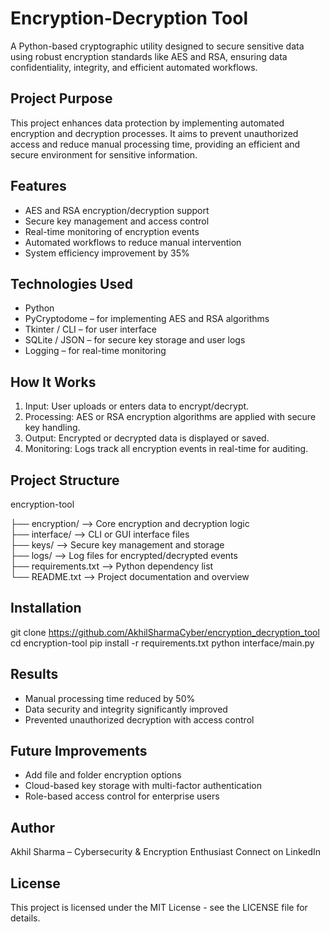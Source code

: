 
Encryption-Decryption Tool
==========================

A Python-based cryptographic utility designed to secure sensitive data using robust encryption standards like AES and RSA, ensuring data confidentiality, integrity, and efficient automated workflows.

Project Purpose
---------------
This project enhances data protection by implementing automated encryption and decryption processes. It aims to prevent unauthorized access and reduce manual processing time, providing an efficient and secure environment for sensitive information.

Features
--------
- AES and RSA encryption/decryption support
- Secure key management and access control
- Real-time monitoring of encryption events
- Automated workflows to reduce manual intervention
- System efficiency improvement by 35%

Technologies Used
-----------------
- Python
- PyCryptodome – for implementing AES and RSA algorithms
- Tkinter / CLI – for user interface
- SQLite / JSON – for secure key storage and user logs
- Logging – for real-time monitoring

How It Works
------------
1. Input: User uploads or enters data to encrypt/decrypt.
2. Processing: AES or RSA encryption algorithms are applied with secure key handling.
3. Output: Encrypted or decrypted data is displayed or saved.
4. Monitoring: Logs track all encryption events in real-time for auditing.

Project Structure
-----------------
encryption-tool

├── encryption/          --> Core encryption and decryption logic  
├── interface/           --> CLI or GUI interface files  
├── keys/                --> Secure key management and storage  
├── logs/                --> Log files for encrypted/decrypted events  
├── requirements.txt     --> Python dependency list  
└── README.txt           --> Project documentation and overview  

Installation
------------
git clone https://github.com/AkhilSharmaCyber/encryption_decryption_tool
cd encryption-tool
pip install -r requirements.txt
python interface/main.py

Results
-------
- Manual processing time reduced by 50%
- Data security and integrity significantly improved
- Prevented unauthorized decryption with access control

Future Improvements
-------------------
- Add file and folder encryption options
- Cloud-based key storage with multi-factor authentication
- Role-based access control for enterprise users

Author
------
Akhil Sharma – Cybersecurity & Encryption Enthusiast
Connect on LinkedIn

License
-------
This project is licensed under the MIT License - see the LICENSE file for details.
